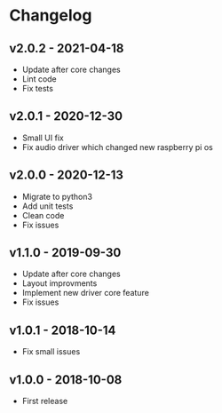 # Changelog

## v2.0.2 - 2021-04-18

* Update after core changes
* Lint code
* Fix tests

## v2.0.1 - 2020-12-30

* Small UI fix
* Fix audio driver which changed new raspberry pi os

## v2.0.0 - 2020-12-13

* Migrate to python3
* Add unit tests
* Clean code
* Fix issues

## v1.1.0 - 2019-09-30

* Update after core changes
* Layout improvments
* Implement new driver core feature
* Fix issues

## v1.0.1 - 2018-10-14

* Fix small issues

## v1.0.0 - 2018-10-08

* First release

